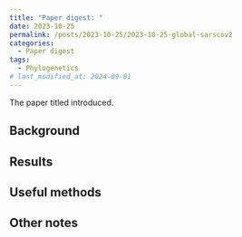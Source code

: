 ```yaml
---
title: "Paper digest: "
date: 2023-10-25
permalink: /posts/2023-10-25/2023-10-25-global-sarscov2
categories:
  - Paper digest
tags:
  - Phylogenetics
# last_modified_at: 2024-09-01
---
```


The paper titled []() introduced.

## Background

## Results

## Useful methods

## Other notes


